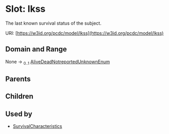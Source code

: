 
# Slot: lkss


The last known survival status of the subject.

URI: [https://w3id.org/pcdc/model/lkss](https://w3id.org/pcdc/model/lkss)


## Domain and Range

None &#8594;  <sub>0..1</sub> [AliveDeadNotreportedUnknownEnum](AliveDeadNotreportedUnknownEnum.md)

## Parents


## Children


## Used by

 * [SurvivalCharacteristics](SurvivalCharacteristics.md)

